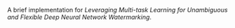 A brief implementation for *Leveraging Multi-task Learning for Unambiguous and Flexible Deep Neural Network Watermarking*.
